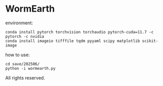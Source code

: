 # WormEarth

environment:

```
conda install pytorch torchvision torchaudio pytorch-cuda=11.7 -c pytorch -c nvidia
conda install imageio tifffile tqdm pyyaml scipy matplotlib scikit-image
```

how to use:

```
cd save/202506/
python -i wormearth.py
```

All rights reserved.

